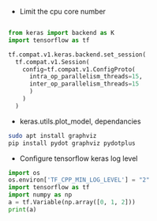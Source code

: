 - Limit the cpu core number
```python

from keras import backend as K
import tensorflow as tf

tf.compat.v1.keras.backend.set_session(
  tf.compat.v1.Session(
    config=tf.compat.v1.ConfigProto(
      intra_op_parallelism_threads=15, 
      inter_op_parallelism_threads=15
      )
    )
  )

```

- keras.utils.plot_model, dependancies
```bash
sudo apt install graphviz
pip install pydot graphviz pydotplus
```

- Configure tensorflow keras log level
```python
import os
os.environ['TF_CPP_MIN_LOG_LEVEL'] = "2"
import tensorflow as tf
import numpy as np
a = tf.Variable(np.array([0, 1, 2]))
print(a)
```
